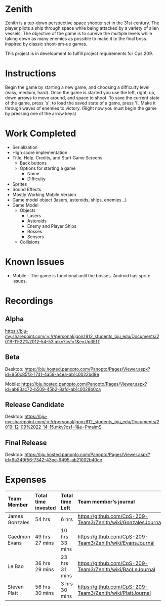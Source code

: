 # Zenith
Zenith is a top-down perspective space shooter set in the 31st century. The player pilots a ship through space while being attacked by a variety of alien vessels. The objective of the game is to survive the multiple levels while taking down as many enemies as possible to make it to the final boss. Inspired by classic shoot-em-up games.

This project is in development to fulfill project requirements for Cps 209.

# Instructions
Begin the game by starting a new game, and choosing a difficulty level (easy, medium, hard). Once the game is started you use the left, right, up, down arrows to move around, and space to shoot. To save the current state of the game, press 's'; to load the saved state of a game, press 'l'. Make it through waves of enemies to victory. (Right now you must begin the game by pressing one of the arrow keys)

# Work Completed
* Serialization
* High score implementation
* Title, Help, Credits, and Start Game Screens
  * Back buttons
  * Options for starting a game
    * Name
    * Difficulty
* Sprites
* Sound Effects 
* Mostly Working Mobile Version
* Game model object (lasers, asteroids, ships, enemies...)
* Game Model
  * Objects
    * Lasers
    * Asteroids
    * Enemy and Player Ships
    * Bosses
    * Sensors
  * Collisions
  

# Known Issues
* Mobile - The game is functional until the bosses. Android has sprite issues.

# Recordings

## Alpha

https://bju-my.sharepoint.com/:v:/r/personal/jgonz812_students_bju_edu/Documents/2019-11-22%2012-54-53.mkv?csf=1&e=Up3EfT

## Beta

Desktop: https://bju.hosted.panopto.com/Panopto/Pages/Viewer.aspx?id=950c85f3-1741-4a59-a4ea-ab1c0022bd8e

Mobile: https://bju.hosted.panopto.com/Panopto/Pages/Viewer.aspx?id=ab83ac72-b509-45b2-8afd-ab1c0028b0ca

## Release Candidate

Desktop: https://bju-my.sharepoint.com/:v:/r/personal/jgonz812_students_bju_edu/Documents/2019-12-09%2022-14-15.mkv?csf=1&e=PmalmS

## Final Release

Desktop: https://bju.hosted.panopto.com/Panopto/Pages/Viewer.aspx?id=9a349f56-7342-43ee-9495-ab21002b40ce

# Expenses

| Team Member | Total time invested | Total time Left | Team member's journal |
| :------------- | :---------- | :----------- | :---------- |
| James Gonzales | 54 hrs | 6 hrs | https://github.com/CpS-209-Team3/Zenith/wiki/GonzalesJournal |
| Caedmon Evans | 49 hrs 27 mins | 10 hrs 33 mins | https://github.com/CpS-209-Team3/Zenith/wiki/EvansJournal |
| Le Bao | 36 hrs 29 mins | 23 hrs 31 mins | https://github.com/CpS-209-Team3/Zenith/wiki/BaoLeJournal |
| Steven Platt | 56 hrs 30 mins | 3 hrs 30 mins |  https://github.com/CpS-209-Team3/Zenith/wiki/PlattJournal |
